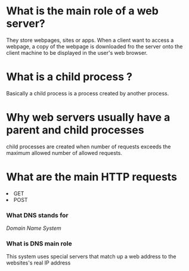 # What is the main role of a web server?
They store webpages, sites or apps. When a client want to access a webpage, a copy of the webpage is downloaded fro the server onto the client machine to be displayed in the user's web browser.

# What is a child process ?
Basically a child process is a process created by another process.

# Why web servers usually have a parent and child processes
child processes are created when number of requests exceeds the maximum allowed number of allowed requests.

# What are the main HTTP requests
<li>GET</li>
<li>POST</li>

### What DNS stands for
<i>Domain Name System</i>

### What is DNS main role
This system uses special servers that match up a web address to the websites's real IP address
